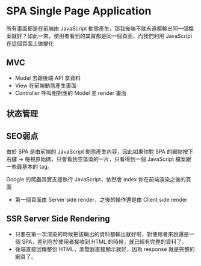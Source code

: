 # SPA Single Page Application

所有畫面都是在前端由 JavaScript 動態產生，那我後端不就永遠都輸出同一個檔案就好？如此一來，使用者看到的其實都是同一個頁面，而我們利用 JavaScript 在這個頁面上做變化

## MVC

* Model   去跟後端 API 拿資料
* View    在前端動態產生畫面
* Controller  呼叫相對應的 Model 並 render 畫面

## 状态管理

## SEO弱点

由於 SPA 是由前端的 JavaScript 動態產生內容，因此如果你對 SPA 的網站按下右鍵 -> 檢視原始碼，只會看到空蕩蕩的一片，只看得到一個 JavaScript 檔案跟一些最基本的 tag。

Google 的爬蟲其實支援執行 JavaScript，依然會 index 你在前端渲染之後的頁面

- 第一個頁面由 Server side render，之後的操作還是由 Client side render

## SSR Server Side Rendering

* 只要在第一次渲染的時候把該輸出的資料都輸出就好啦，對使用者來說還是一個 SPA，差別在於使用者接收到 HTML 的時候，就已經有完整的資料了。
* 後端直接回傳整份 HTML，瀏覽器直接顯示就好，因為 response 就是完整的網頁了。
